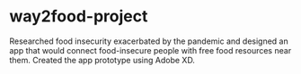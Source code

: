 # way2food-project
Researched food insecurity exacerbated by the pandemic and designed an app that would connect food-insecure people with free food resources near them. Created the app prototype using Adobe XD.
